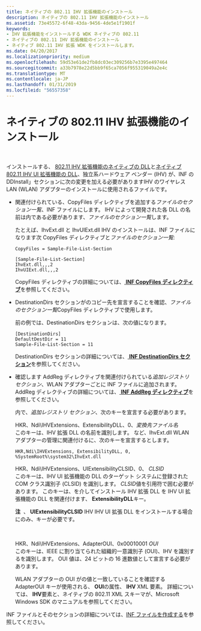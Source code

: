```yaml
---
title: ネイティブの 802.11 IHV 拡張機能のインストール
description: ネイティブの 802.11 IHV 拡張機能のインストール
ms.assetid: 73e45572-6f48-43da-9456-4de5e1f1901f
keywords:
- IHV 拡張機能をインストールする WDK ネイティブの 802.11
- ネイティブの 802.11 IHV 拡張機能のインストール
- ネイティブ 802.11 IHV 拡張 WDK をインストールします。
ms.date: 04/20/2017
ms.localizationpriority: medium
ms.openlocfilehash: 59d53e61de2fb8dc03ec309256b7e3395e497464
ms.sourcegitcommit: a33b7978e22d5bb9f65ca7056f955319049a2e4c
ms.translationtype: MT
ms.contentlocale: ja-JP
ms.lasthandoff: 01/31/2019
ms.locfileid: "56557358"
---
```

# <a name="installing-native-80211-ihv-extensions"></a>ネイティブの 802.11 IHV 拡張機能のインストール




 

インストールする、 [802.11 IHV 拡張機能のネイティブの DLL](native-802-11-ihv-extensions-dll4.md)と[ネイティブ 802.11 IHV UI 拡張機能の DLL](native-802-11-ihv-ui-extensions-dll2.md)、独立系ハードウェア ベンダー (IHV) が、INF の DDInstall」セクションに次の変更を加える必要がありますIHV のワイヤレス LAN (WLAN) アダプターのインストールに使用されるファイルです。

-   関連付けられている、CopyFiles ディレクティブを追加する*ファイルのセクション一覧*、INF ファイルにします。 IHV によって開発された各 DLL の名前は内である必要があります、*ファイルのセクション一覧*します。

    たとえば、IhvExt.dll と IhvUIExt.dll IHV のインストールは、INF ファイルになります次 CopyFiles ディレクティブと*ファイルのセクション一覧*:

    ```
    CopyFiles = Sample-File-List-Section

    [Sample-File-List-Section]
    IhvExt.dll,,,2
    IhvUIExt.dll,,,2
    ```

    CopyFiles ディレクティブの詳細については、[ **INF CopyFiles ディレクティブ**](https://msdn.microsoft.com/library/windows/hardware/ff546346)を参照してください。

-   DestinationDirs セクションがのコピー先を宣言することを確認、*ファイルのセクション一覧*CopyFiles ディレクティブで使用します。

    前の例では、DestinationDirs セクションは、次の値になります。

    ```
    [DestinationDirs]
    DefaultDestDir = 11
    Sample-File-List-Section = 11
    ```

    DestinationDirs セクションの詳細については、[ **INF DestinationDirs セクション**](https://msdn.microsoft.com/library/windows/hardware/ff547383)を参照してください。

-   確認します AddReg ディレクティブを関連付けられている*追加レジストリ セクション*、WLAN アダプターごとに INF ファイルに追加されます。 AddReg ディレクティブの詳細については、[ **INF AddReg ディレクティブ**](https://msdn.microsoft.com/library/windows/hardware/ff546320)を参照してください。

    内で、*追加レジストリ セクション*、次のキーを宣言する必要があります。

    <a href="" id="hkr--ndi-ihvextensions--extensibilitydll--0----------destination-file-name"></a>HKR、Ndi\\IHVExtensions、ExtensibilityDLL、0、*変換先ファイル名*  
    このキーは、IHV 拡張 DLL の名前を識別します。 など、IhvExt.dll WLAN アダプターの管理に関連付けるに、次のキーを宣言するとします。

    ```
    HKR,Ndi\IHVExtensions, ExtensibilityDLL, 0, %SystemRoot%\system32\IhvExt.dll
    ```

    <a href="" id="hkr--ndi-ihvextensions--uiextensibilityclsid--0----------clsid"></a>HKR、Ndi\\IHVExtensions、UIExtensibilityCLSID、0、 *CLSID*  
    このキーは、IHV UI 拡張機能の DLL のターゲット システムに登録された COM クラス識別子 (CLSID) を識別します。 *CLSID*値を引用符で囲む必要があります。 このキーは、を介してインストール IHV 拡張 DLL を IHV UI 拡張機能の DLL を関連付けます、 **ExtensibilityDLL**キー。

    **注**  、 **UIExtensibilityCLSID** IHV IHV UI 拡張 DLL をインストールする場合にのみ、キーが必要です。

     

    <a href="" id="hkr--ndi-ihvextensions--adapteroui--0x00010001----------oui"></a>HKR、Ndi\\IHVExtensions、AdapterOUI、0x00010001 *OUI*  
    このキーは、IEEE に割り当てられた組織的一意識別子 (OUI)、IHV を識別するを識別します。 OUI 値は、24 ビットの 16 進数値として宣言する必要があります。

    WLAN アダプターの OUI がの値と一致していることを確認する AdapterOUI キーが使用される、 **OUI**の属性、 **IHV** XML 要素。 詳細については、 **IHV**要素と、ネイティブの 802.11 XML スキーマが、Microsoft Windows SDK のマニュアルを参照してください。

INF ファイルとそのセクションの詳細については、[INF ファイルを作成する](https://msdn.microsoft.com/library/windows/hardware/ff549520)を参照してください。

 

 





